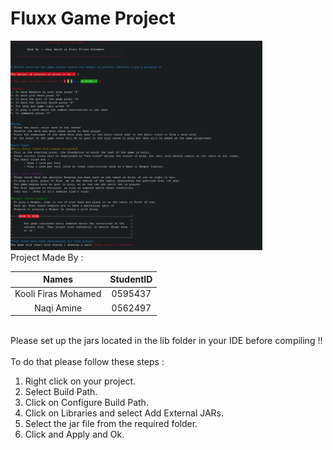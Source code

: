 # Fluxx Game Project

<img src="./res/game_ui.png" width="80%">

<br>
Project Made By :

| Names                | StudentID  |
|        :---:         |    :---:   |
| Kooli Firas Mohamed  |  0595437   |
| Naqi Amine           |  0562497   |

<br>
Please set up the jars located in the lib folder in your IDE before compiling !!
</br>

<br>
To do that please follow these steps :
</br>
<ol>
    <li> Right click on your project.
    <li> Select Build Path.
    <li> Click on Configure Build Path.
    <li> Click on Libraries and select Add External JARs.
    <li> Select the jar file from the required folder.
    <li> Click and Apply and Ok.
</ol>
